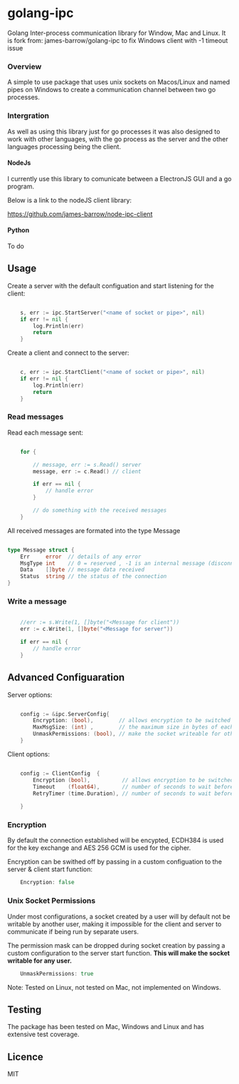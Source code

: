 # golang-ipc
 Golang Inter-process communication library for Window, Mac and Linux.
 It is fork from:  james-barrow/golang-ipc to fix Windows client with -1 timeout issue




 ### Overview
 
 A simple to use package that uses unix sockets on Macos/Linux and named pipes on Windows to create a communication channel between two go processes.

### Intergration

As well as using this library just for go processes it was also designed to work with other languages, with the go process as the server and the other languages processing being the client.


#### NodeJs

I currently use this library to comunicate between a ElectronJS GUI and a go program.

Below is a link to the nodeJS client library:

https://github.com/james-barrow/node-ipc-client

#### Python 

To do

## Usage

Create a server with the default configuation and start listening for the client:

```go

	s, err := ipc.StartServer("<name of socket or pipe>", nil)
	if err != nil {
		log.Println(err)
		return
	}

```
Create a client and connect to the server:

```go

	c, err := ipc.StartClient("<name of socket or pipe>", nil)
	if err != nil {
		log.Println(err)
		return
	}

```

### Read messages 

Read each message sent:

```go

    for {

        // message, err := s.Read() server 
        message, err := c.Read() // client

        if err == nil {
            // handle error
        }

        // do something with the received messages
    }

```

All received messages are formated into the type Message

```go

type Message struct {
	Err     error  // details of any error
	MsgType int    // 0 = reserved , -1 is an internal message (disconnection or error etc), all messages recieved will be > 0
	Data    []byte // message data received
	Status  string // the status of the connection
}

```

### Write a message


```go

	//err := s.Write(1, []byte("<Message for client"))
    err := c.Write(1, []byte("<Message for server"))

    if err == nil {
        // handle error
    }

```

 ## Advanced Configuaration

Server options:

```go

    config := &ipc.ServerConfig{
		Encryption: (bool),        // allows encryption to be switched off (bool - default is true)
        MaxMsgSize: (int) ,        // the maximum size in bytes of each message ( default is 3145728 / 3Mb)
	    UnmaskPermissions: (bool), // make the socket writeable for other users (default is false)
    }


```

Client options:

```go

	config := ClientConfig  {
		Encryption (bool),          // allows encryption to be switched off (bool - default is true)
		Timeout    (float64),       // number of seconds to wait before timing out trying to connect/reconnect (default is 0 no timeout)
		RetryTimer (time.Duration), // number of seconds to wait before connection retry (default is 20)
		
	}

```

 ### Encryption

 By default the connection established will be encypted, ECDH384 is used for the key exchange and AES 256 GCM is used for the cipher.

 Encryption can be swithed off by passing in a custom configuation to the server & client start function:

```go
	Encryption: false
```

 ### Unix Socket Permissions

 Under most configurations, a socket created by a user will by default not be writable by another user, making it impossible for the client and server to communicate if being run by separate users.

 The permission mask can be dropped during socket creation by passing a custom configuration to the server start function.  **This will make the socket writable for any user.**

```go
	UnmaskPermissions: true	
```
 Note: Tested on Linux, not tested on Mac, not implemented on Windows.
 


 ## Testing

 The package has been tested on Mac, Windows and Linux and has extensive test coverage.

## Licence

MIT
